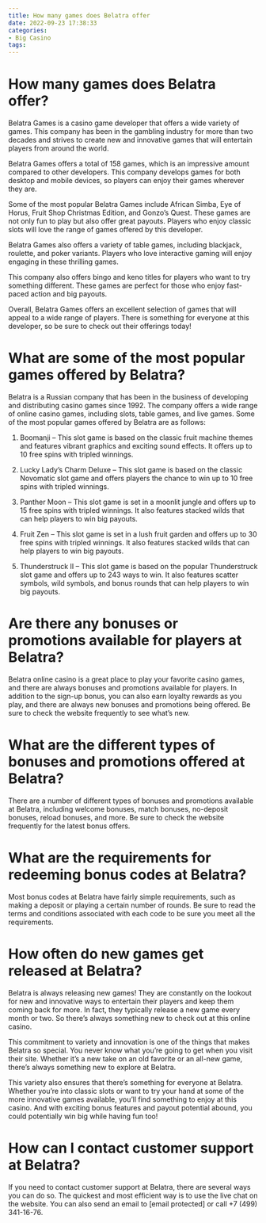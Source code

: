 ```yaml
---
title: How many games does Belatra offer
date: 2022-09-23 17:38:33
categories:
- Big Casino
tags:
---
```



#  How many games does Belatra offer?

Belatra Games is a casino game developer that offers a wide variety of games. This company has been in the gambling industry for more than two decades and strives to create new and innovative games that will entertain players from around the world.

Belatra Games offers a total of 158 games, which is an impressive amount compared to other developers. This company develops games for both desktop and mobile devices, so players can enjoy their games wherever they are.

Some of the most popular Belatra Games include African Simba, Eye of Horus, Fruit Shop Christmas Edition, and Gonzo’s Quest. These games are not only fun to play but also offer great payouts. Players who enjoy classic slots will love the range of games offered by this developer.

Belatra Games also offers a variety of table games, including blackjack, roulette, and poker variants. Players who love interactive gaming will enjoy engaging in these thrilling games.

This company also offers bingo and keno titles for players who want to try something different. These games are perfect for those who enjoy fast-paced action and big payouts.

Overall, Belatra Games offers an excellent selection of games that will appeal to a wide range of players. There is something for everyone at this developer, so be sure to check out their offerings today!

#  What are some of the most popular games offered by Belatra?

Belatra is a Russian company that has been in the business of developing and distributing casino games since 1992. The company offers a wide range of online casino games, including slots, table games, and live games. Some of the most popular games offered by Belatra are as follows:

1. Boomanji – This slot game is based on the classic fruit machine themes and features vibrant graphics and exciting sound effects. It offers up to 10 free spins with tripled winnings.

2. Lucky Lady’s Charm Deluxe – This slot game is based on the classic Novomatic slot game and offers players the chance to win up to 10 free spins with tripled winnings.

3. Panther Moon – This slot game is set in a moonlit jungle and offers up to 15 free spins with tripled winnings. It also features stacked wilds that can help players to win big payouts.

4. Fruit Zen – This slot game is set in a lush fruit garden and offers up to 30 free spins with tripled winnings. It also features stacked wilds that can help players to win big payouts.

5. Thunderstruck II – This slot game is based on the popular Thunderstruck slot game and offers up to 243 ways to win. It also features scatter symbols, wild symbols, and bonus rounds that can help players to win big payouts.

#  Are there any bonuses or promotions available for players at Belatra?

Belatra online casino is a great place to play your favorite casino games, and there are always bonuses and promotions available for players. In addition to the sign-up bonus, you can also earn loyalty rewards as you play, and there are always new bonuses and promotions being offered. Be sure to check the website frequently to see what’s new.

# What are the different types of bonuses and promotions offered at Belatra?

There are a number of different types of bonuses and promotions available at Belatra, including welcome bonuses, match bonuses, no-deposit bonuses, reload bonuses, and more. Be sure to check the website frequently for the latest bonus offers.

# What are the requirements for redeeming bonus codes at Belatra?

Most bonus codes at Belatra have fairly simple requirements, such as making a deposit or playing a certain number of rounds. Be sure to read the terms and conditions associated with each code to be sure you meet all the requirements.

#  How often do new games get released at Belatra?

Belatra is always releasing new games! They are constantly on the lookout for new and innovative ways to entertain their players and keep them coming back for more. In fact, they typically release a new game every month or two. So there’s always something new to check out at this online casino.

This commitment to variety and innovation is one of the things that makes Belatra so special. You never know what you’re going to get when you visit their site. Whether it’s a new take on an old favorite or an all-new game, there’s always something new to explore at Belatra.

This variety also ensures that there’s something for everyone at Belatra. Whether you’re into classic slots or want to try your hand at some of the more innovative games available, you’ll find something to enjoy at this casino. And with exciting bonus features and payout potential abound, you could potentially win big while having fun too!

#  How can I contact customer support at Belatra?

If you need to contact customer support at Belatra, there are several ways you can do so. The quickest and most efficient way is to use the live chat on the website. You can also send an email to [email protected] or call +7 (499) 341-16-76.